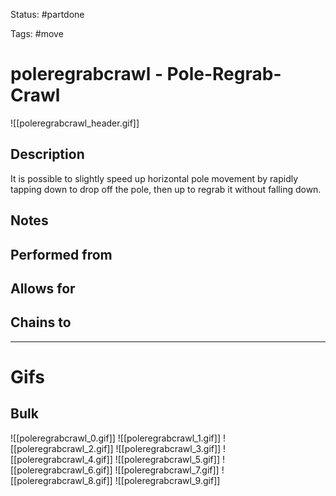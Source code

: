 Status: #partdone

Tags: #move

# poleregrabcrawl - Pole-Regrab-Crawl
![[poleregrabcrawl_header.gif]]
## Description
It is possible to slightly speed up horizontal pole movement by rapidly tapping down to drop off the pole, then up to regrab it without falling down.

## Notes


## Performed from


## Allows for


## Chains to


___
# Gifs
## Bulk
![[poleregrabcrawl_0.gif]]
![[poleregrabcrawl_1.gif]]
![[poleregrabcrawl_2.gif]]
![[poleregrabcrawl_3.gif]]
![[poleregrabcrawl_4.gif]]
![[poleregrabcrawl_5.gif]]
![[poleregrabcrawl_6.gif]]
![[poleregrabcrawl_7.gif]]
![[poleregrabcrawl_8.gif]]
![[poleregrabcrawl_9.gif]]